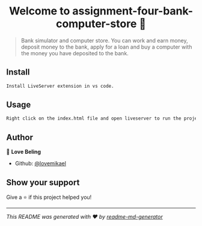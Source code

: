 <h1 align="center">Welcome to assignment-four-bank-computer-store 👋</h1>
<p>
</p>

> Bank simulator and computer store. You can work and earn money, deposit money to the bank, apply for a loan and buy a computer with the money you have deposited to the bank.


## Install

```sh
Install LiveServer extension in vs code.
```

## Usage

```sh
Right click on the index.html file and open liveserver to run the project locally.
```

## Author

👤 **Love Beling**

* Github: [@lovemikael](https://github.com/lovemikael)

## Show your support

Give a ⭐️ if this project helped you!

***
_This README was generated with ❤️ by [readme-md-generator](https://github.com/kefranabg/readme-md-generator)_
